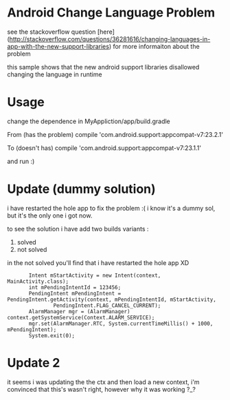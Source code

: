 # Android Change Language Problem
see the stackoverflow question [here] (http://stackoverflow.com/questions/36281616/changing-languages-in-app-with-the-new-support-libraries) for more informaiton about the problem


this sample shows that the new android support libraries disallowed changing the language in runtime 

# Usage 

change the dependence in MyAppliction/app/build.gradle 

From (has the problem)
compile 'com.android.support:appcompat-v7:23.2.1'

To (doesn't has)
compile 'com.android.support:appcompat-v7:23.1.1'
 
and run :)


# Update (dummy solution)

i have restarted the hole app to fix the problem :( 
i know it's a dummy sol, but it's the only one i got now.

to see the solution i have add two builds variants :
1) solved
2) not solved 

in the not solved you'll find that i have restarted the hole app XD

 ```
        Intent mStartActivity = new Intent(context, MainActivity.class);
        int mPendingIntentId = 123456;
        PendingIntent mPendingIntent = PendingIntent.getActivity(context, mPendingIntentId, mStartActivity,
                PendingIntent.FLAG_CANCEL_CURRENT);
        AlarmManager mgr = (AlarmManager) context.getSystemService(Context.ALARM_SERVICE);
        mgr.set(AlarmManager.RTC, System.currentTimeMillis() + 1000, mPendingIntent);
        System.exit(0);
 ```
 
 
# Update 2
 
it seems i was updating the the ctx and then load a new context, i'm convinced that this's wasn't right, however why it was working ?_?
